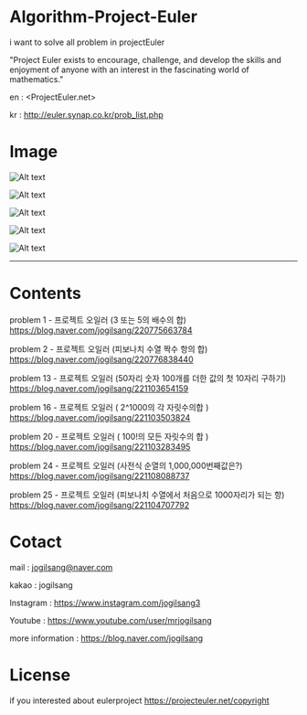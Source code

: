 # Algorithm-Project-Euler

i want to solve all problem in projectEuler

"Project Euler exists to encourage, challenge, and develop the skills and enjoyment of anyone with an interest in the fascinating world of mathematics."

en : <ProjectEuler.net>

kr : <http://euler.synap.co.kr/prob_list.php>

Image
=============

![Alt text](/opencv-tutorial-study-master/taskImage/res1.jpg)

![Alt text](/opencv-tutorial-study-master/taskImage/man2.jpg)

![Alt text](/opencv-tutorial-study-master/taskImage/man.png)

![Alt text](/opencv-tutorial-study-master/taskImage/canny.jpg)

![Alt text](/opencv-tutorial-study-master/taskImage/canny2.jpg)

<hr/>

Contents
=============

problem 1 - 프로젝트 오일러 (3 또는 5의 배수의 합)
https://blog.naver.com/jogilsang/220775663784

problem 2 - 프로젝트 오일러 (피보나치 수열 짝수 항의 합)
https://blog.naver.com/jogilsang/220776838440

problem 13 - 프로젝트 오일러 (50자리 숫자 100개를 더한 값의 첫 10자리 구하기)
https://blog.naver.com/jogilsang/221103654159

problem 16 - 프로젝트 오일러 ( 2^1000의 각 자릿수의합 )
https://blog.naver.com/jogilsang/221103503824

problem 20 - 프로젝트 오일러 ( 100!의 모든 자릿수의 합 )
https://blog.naver.com/jogilsang/221103283495

problem 24 - 프로젝트 오일러 (사전식 순열의 1,000,000번째값은?)
https://blog.naver.com/jogilsang/221108088737

problem 25 - 프로젝트 오일러 (피보나치 수열에서 처음으로 1000자리가 되는 항)
https://blog.naver.com/jogilsang/221104707792


Cotact
=============

mail :
jogilsang@naver.com

kakao :
jogilsang

Instagram :
<https://www.instagram.com/jogilsang3>

Youtube :
<https://www.youtube.com/user/mrjogilsang>

more information : 
<https://blog.naver.com/jogilsang>

License
=============
if you interested about eulerproject
https://projecteuler.net/copyright
